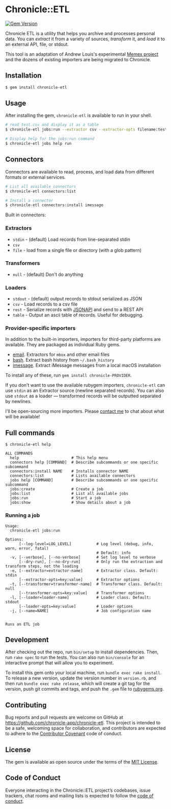 # Chronicle::ETL

[![Gem Version](https://badge.fury.io/rb/chronicle-etl.svg)](https://badge.fury.io/rb/chronicle-etl)

Chronicle ETL is a utility that helps you archive and processes personal data. You can *extract* it from a variety of sources, *transform* it, and *load* it to an external API, file, or stdout.

This tool is an adaptation of Andrew Louis's experimental [Memex project](https://hyfen.net/memex) and the dozens of existing importers are being migrated to Chronicle.

## Installation

```bash
$ gem install chronicle-etl
```

## Usage

After installing the gem, `chronicle-etl` is available to run in your shell.

```bash
# read test.csv and display it as a table
$ chronicle-etl jobs:run --extractor csv --extractor-opts filename:test.csv --loader table

# Display help for the jobs:run command
$ chronicle-etl jobs help run
```

## Connectors

Connectors are available to read, process, and load data from different formats or external services.

```bash
# List all available connectors
$ chronicle-etl connectors:list

# Install a connector
$ chronicle-etl connectors:install imessage
```

Built in connectors:

### Extractors
- `stdin` - (default) Load records from line-separated stdin
- `csv`
- `file` - load from a single file or directory (with a glob pattern)

### Transformers
- `null` - (default) Don't do anything

### Loaders
- `stdout` - (default) output records to stdout serialized as JSON
- `csv` - Load records to a csv file
- `rest` - Serialize records with [JSONAPI](https://jsonapi.org/) and send to a REST API
- `table` - Output an ascii table of records. Useful for debugging.

### Provider-specific importers

In addition to the built-in importers, importers for third-party platforms are available. They are packaged as individual Ruby gems.

- [email](https://github.com/chronicle-app/chronicle-email). Extractors for `mbox` and other email files
- [bash](https://github.com/chronicle-app/chronicle-bash). Extract bash history from `~/.bash_history`
- [imessage](https://github.com/chronicle-app/chronicle-imessage). Extract iMessage messages from a local macOS installation

To install any of these, run `gem install chronicle-PROVIDER`. 

If you don't want to use the available rubygem importers, `chronicle-etl` can use `stdin` as an Extractor source (newline separated records). You can also use `stdout` as a loader — transformed records will be outputted separated by newlines.

I'll be open-sourcing more importers. Please [contact me](mailto:andrew@hyfen.net) to chat about what will be available!

## Full commands

```
$ chronicle-etl help 

ALL COMMANDS
  help                       # This help menu
  connectors help [COMMAND]  # Describe subcommands or one specific subcommand
  connectors:install NAME    # Installs connector NAME
  connectors:list            # Lists available connectors
  jobs help [COMMAND]        # Describe subcommands or one specific subcommand
  jobs:create                # Create a job
  jobs:list                  # List all available jobs
  jobs:run                   # Start a job
  jobs:show                  # Show details about a job
```

### Running a job

```
Usage:
  chronicle-etl jobs:run

Options:
      [--log-level=LOG_LEVEL]           # Log level (debug, info, warn, error, fatal)
                                        # Default: info
  -v, [--verbose], [--no-verbose]       # Set log level to verbose
      [--dry-run], [--no-dry-run]       # Only run the extraction and transform steps, not the loading
  -e, [--extractor=extractor-name]      # Extractor class. Default: stdin
      [--extractor-opts=key:value]      # Extractor options
  -t, [--transformer=transformer-name]  # Transformer class. Default: null
      [--transformer-opts=key:value]    # Transformer options
  -l, [--loader=loader-name]            # Loader class. Default: stdout
      [--loader-opts=key:value]         # Loader options
  -j, [--name=NAME]                     # Job configuration name


Runs an ETL job
```

## Development

After checking out the repo, run `bin/setup` to install dependencies. Then, run `rake spec` to run the tests. You can also run `bin/console` for an interactive prompt that will allow you to experiment.

To install this gem onto your local machine, run `bundle exec rake install`. To release a new version, update the version number in `version.rb`, and then run `bundle exec rake release`, which will create a git tag for the version, push git commits and tags, and push the `.gem` file to [rubygems.org](https://rubygems.org).

## Contributing

Bug reports and pull requests are welcome on GitHub at https://github.com/chronicle-app/chronicle-etl. This project is intended to be a safe, welcoming space for collaboration, and contributors are expected to adhere to the [Contributor Covenant](http://contributor-covenant.org) code of conduct.

## License

The gem is available as open source under the terms of the [MIT License](https://opensource.org/licenses/MIT).

## Code of Conduct

Everyone interacting in the Chronicle::ETL project’s codebases, issue trackers, chat rooms and mailing lists is expected to follow the [code of conduct](https://github.com/chronicle-app/chronicle-etl/blob/master/CODE_OF_CONDUCT.md).
